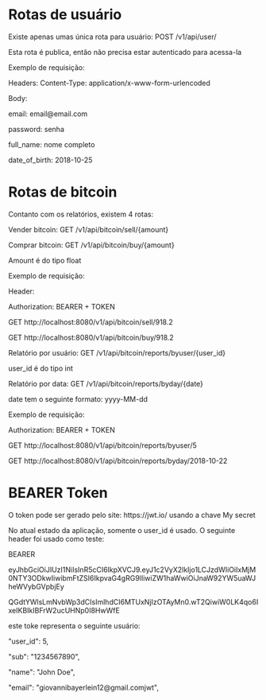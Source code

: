 # Rotas de usuário
<p>Existe apenas umas única rota para usuário: POST /v1/api/user/</p>
<p>Esta rota é publica, então não precisa estar autenticado para acessa-la</p>
<p>Exemplo de requisição:</p>
<p>Headers: Content-Type: application/x-www-form-urlencoded</p>
<p>Body: </p>
<p>email: email@email.com</p>
<p>password: senha</p>
<p>full_name: nome completo</p>
<p>date_of_birth: 2018-10-25</p>

# Rotas de bitcoin
<p>Contanto com os relatórios, existem 4 rotas:</p>
<p>Vender bitcoin: GET /v1/api/bitcoin/sell/{amount}</p>
<p>Comprar bitcoin: GET /v1/api/bitcoin/buy/{amount}</p>
<p>Amount é do tipo float</p>
<p>Exemplo de requisição:</p>
<p>Header: </p>
<p>Authorization: BEARER + TOKEN</p>
<p>GET http://localhost:8080/v1/api/bitcoin/sell/918.2</p>
<p>GET http://localhost:8080/v1/api/bitcoin/buy/918.2</p>

<p>Relatório por usuário: GET /v1/api/bitcoin/reports/byuser/{user_id}</p>
<p>user_id é do tipo int</p>
<p>Relatório por data: GET /v1/api/bitcoin/reports/byday/{date}</p>
<p>date tem o seguinte formato: yyyy-MM-dd</p>
<p>Exemplo de requisição:</p>
<p>Authorization: BEARER + TOKEN</p>
<p>GET http://localhost:8080/v1/api/bitcoin/reports/byuser/5</p>
<p>GET http://localhost:8080/v1/api/bitcoin/reports/byday/2018-10-22</p>

# BEARER Token
<p>O token pode ser gerado pelo site: https://jwt.io/ usando a chave My secret</p>
<p>No atual estado da aplicação, somente o user_id é usado. O seguinte header foi usado como teste:</p>
<p>BEARER </p>
<p>eyJhbGciOiJIUzI1NiIsInR5cCI6IkpXVCJ9.eyJ1c2VyX2lkIjo1LCJzdWIiOiIxMjM0NTY3ODkwIiwibmFtZSI6IkpvaG4gRG9lIiwiZW1haWwiOiJnaW92YW5uaWJheWVybGVpbjEy</p>
<p>QGdtYWlsLmNvbWp3dCIsImlhdCI6MTUxNjIzOTAyMn0.wT2QiwiW0LK4qo6IxeIKBIkIBFrW2ucUHNp0I8HwWfE</p>
<p>este toke representa o seguinte usuário:</p>
<p>"user_id": 5,</p>
<p>"sub": "1234567890",</p>
<p>"name": "John Doe",</p>
<p>"email": "giovannibayerlein12@gmail.comjwt",</p>